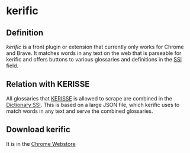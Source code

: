 # kerific
## Definition
*kerific* is a front plugin or extension that currently only works for Chrome and Brave. It matches words in any text on the web that is parseable for kerific and offers buttons to various glossaries and definitions in the [SSI](self-sovereign-identity) field.

## Relation with KERISSE
All glossaries that [KERISSE](KERISSE) is allowed to scrape are combined in the [Dictionary SSI](https://weboftrust.github.io/keridoc/docs/dictionary?level=2). This is based on a large JSON file, which kerific uses to match words in any text and serve the combined glossaries.

## Download kerific
It is in the [Chrome Webstore](https://chromewebstore.google.com/detail/kerific/ckbmkbbmnfbeecfmoiohobcdmopekgmp?hl=nl)

